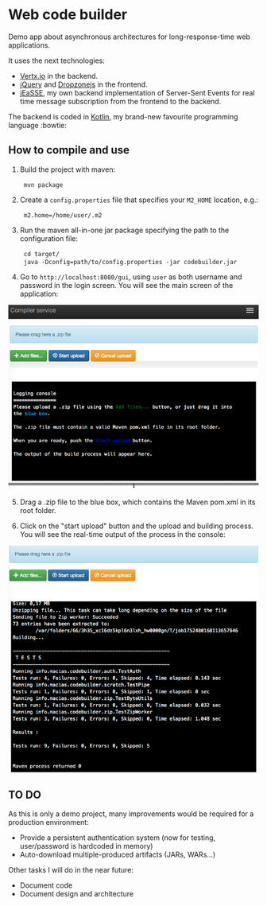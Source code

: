 # Web code builder

Demo app about asynchronous architectures for long-response-time web applications.

It uses the next technologies:

* [Vertx.io](http://vertx.io) in the backend.
* [jQuery](http://www.jquery.com) and [Dropzonejs](http://www.dropzonejs.com/) in the frontend.
* [jEaSSE](https://github.com/mariomac/jeasse), my own backend implementation of Server-Sent Events for real time
  message subscription from the frontend to the backend.
  
The backend is coded in [Kotlin](https://kotlinlang.org/), my brand-new favourite programming language :bowtie:

## How to compile and use

1. Build the project with maven:

		mvn package
		
2. Create a `config.properties` file that specifies your `M2_HOME` location, e.g.:

		m2.home=/home/user/.m2
		
3. Run the maven all-in-one jar package specifying the path to the configuration file:

		cd target/
		java -Dconfig=path/to/config.properties -jar codebuilder.jar
		
4. Go to `http://localhost:8080/gui`, using `user` as both username and password in the login screen. You will see
the main screen of the application:

![Main screen](sshot0.png)

5. Drag a .zip file to the blue box, which contains the Maven pom.xml in its root folder.

6. Click on the "start upload" button and the upload and building process. You will see the real-time output of the
process in the console:

![Real time console](sshot1.png)


## TO DO

As this is only a demo project, many improvements would be required for a production environment:

- Provide a persistent authentication system (now for testing, user/password is hardcoded in memory)
- Auto-download multiple-produced artifacts (JARs, WARs...)

Other tasks I will do in the near future:

- Document code
- Document design and architecture




